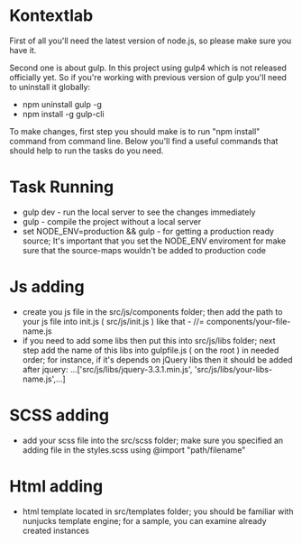 # Kontextlab

First of all you'll need the latest version of node.js, so please make sure you have it.

Second one is about gulp. In this project using gulp4 which is not released officially yet. So if you're working with previous version of gulp you'll need to uninstall it globally:

  - npm uninstall gulp -g
  - npm install -g gulp-cli


To make changes, first step you should make is to run "npm install" command from command line. Below you'll find a useful commands that should help to run the tasks do you need.

# Task Running

  - gulp dev - run the local server to see the changes immediately
  - gulp - compile the project without a local server
  - set NODE_ENV=production && gulp - for getting a production ready source; It's important that you set the NODE_ENV enviroment for make sure that the source-maps wouldn't be added to production code

# Js adding

  - create you js file in the src/js/components folder; then add the path to your js file into init.js ( src/js/init.js ) like that - //= components/your-file-name.js
  - if you need to add some libs then put this into src/js/libs folder; next step add the name of this libs into gulpfile.js ( on the root ) in needed order; for instance, if it's depends on jQuery libs then it should be added after jquery: ...['src/js/libs/jquery-3.3.1.min.js', 'src/js/libs/your-libs-name.js',...]

# SCSS adding

  - add your scss file into the src/scss folder; make sure you specified an adding file in the styles.scss using @import "path/filename"

# Html adding

  - html template located in src/templates folder; you should be familiar with nunjucks template engine; for a sample, you can examine already created instances


